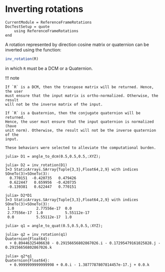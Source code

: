 Inverting rotations
===================

```@meta
CurrentModule = ReferenceFrameRotations
DocTestSetup = quote
    using ReferenceFrameRotations
end
```

A rotation represented by direction cosine matrix or quaternion can be inverted
using the function:

```julia
inv_rotation(R)
```

in which `R` must be a DCM or a Quaternion.

!!! note

    If `R` is a DCM, then the transpose matrix will be returned. Hence, the user
    must ensure that the input matrix is ortho-normalized. Otherwise, the result
    will not be the inverse matrix of the input.
    
    If `R` is a Quaternion, then the conjugate quaternion will be returned.
    Hence, the user must ensure that the input quaternion is normalized (have
    unit norm). Otherwise, the result will not be the inverse quaternion of the
    input.

    These behaviors were selected to alleviate the computational burden.


```jldoctest
julia> D1 = angle_to_dcm(0.5,0.5,0.5,:XYZ);

julia> D2 = inv_rotation(D1)
3×3 StaticArrays.SArray{Tuple{3,3},Float64,2,9} with indices SOneTo(3)×SOneTo(3):
  0.770151  -0.420735   0.479426
  0.622447   0.659956  -0.420735
 -0.139381   0.622447   0.770151

julia> D2*D1
3×3 StaticArrays.SArray{Tuple{3,3},Float64,2,9} with indices SOneTo(3)×SOneTo(3):
 1.0          2.77556e-17  0.0
 2.77556e-17  1.0          5.55112e-17
 0.0          5.55112e-17  1.0

julia> q1 = angle_to_quat(0.5,0.5,0.5,:XYZ);

julia> q2 = inv_rotation(q1)
Quaternion{Float64}:
  + 0.89446325406638 - 0.29156656802867026.i - 0.17295479161025828.j - 0.29156656802867026.k

julia> q2*q1
Quaternion{Float64}:
  + 0.9999999999999998 + 0.0.i - 1.3877787807814457e-17.j + 0.0.k
```

